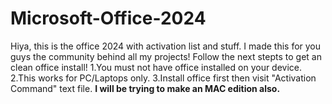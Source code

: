 # Microsoft-Office-2024
Hiya, this is the office 2024 with activation list and stuff. I made this for you guys the community behind all my projects!
Follow the next stepts to get an clean office install!
1.You must not have office installed on your device.
2.This works for PC/Laptops only.
3.Install office first then visit "Activation Command" text file.
**I will be trying to make an MAC edition also.**
